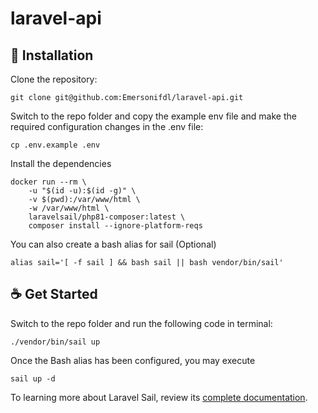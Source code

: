 # laravel-api

## 🚀 Installation

Clone the repository:

```
git clone git@github.com:Emersonifdl/laravel-api.git
```

Switch to the repo folder and copy the example env file and make the required configuration changes in the .env file:

```
cp .env.example .env
```

Install the dependencies

```
docker run --rm \
    -u "$(id -u):$(id -g)" \
    -v $(pwd):/var/www/html \
    -w /var/www/html \
    laravelsail/php81-composer:latest \
    composer install --ignore-platform-reqs
```

You can also create a bash alias for sail (Optional)

```
alias sail='[ -f sail ] && bash sail || bash vendor/bin/sail'
```

## ☕ Get Started

Switch to the repo folder and run the following code in terminal:

```
./vendor/bin/sail up
```

Once the Bash alias has been configured, you may execute

```
sail up -d
```

To learning more about Laravel Sail, review its [complete documentation](https://laravel.com/docs/8.x/sail).
